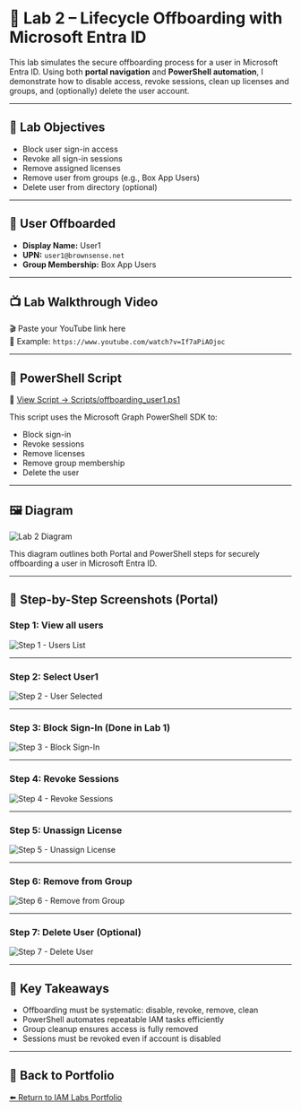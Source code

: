 # 🔐 Lab 2 – Lifecycle Offboarding with Microsoft Entra ID

This lab simulates the secure offboarding process for a user in Microsoft Entra ID. Using both **portal navigation** and **PowerShell automation**, I demonstrate how to disable access, revoke sessions, clean up licenses and groups, and (optionally) delete the user account.

---

## 🎯 Lab Objectives

- Block user sign-in access
- Revoke all sign-in sessions
- Remove assigned licenses
- Remove user from groups (e.g., Box App Users)
- Delete user from directory (optional)

---

## 👤 User Offboarded

- **Display Name:** User1  
- **UPN:** `user1@brownsense.net`  
- **Group Membership:** Box App Users

---

## 📺 Lab Walkthrough Video

🎬 Paste your YouTube link here  
📌 Example: `https://www.youtube.com/watch?v=If7aPiAOjoc`

---

## 📄 PowerShell Script

📂 [View Script → Scripts/offboarding_user1.ps1](./Scripts/offboarding_user1.ps1)

This script uses the Microsoft Graph PowerShell SDK to:
- Block sign-in
- Revoke sessions
- Remove licenses
- Remove group membership
- Delete the user

---

## 🖼️ Diagram

![Lab 2 Diagram](./Diagrams/Lab%202%20diagram.png)

This diagram outlines both Portal and PowerShell steps for securely offboarding a user in Microsoft Entra ID.

---

## 📸 Step-by-Step Screenshots (Portal)

### Step 1: View all users  
![Step 1 - Users List](./Images/Step1_Userslist.png)

---

### Step 2: Select User1  
![Step 2 - User Selected](./Images/Step2_UserSelected.png)

---

### Step 3: Block Sign-In (Done in Lab 1)  
![Step 3 - Block Sign-In](./Images/Step3_blocksignin.png)

---

### Step 4: Revoke Sessions  
![Step 4 - Revoke Sessions](./Images/Step4_revokesession.png)

---

### Step 5: Unassign License  
![Step 5 - Unassign License](./Images/Step5_unassignlicense.png)

---

### Step 6: Remove from Group  
![Step 6 - Remove from Group](./Images/Step6_groupremoval.png)

---

### Step 7: Delete User (Optional)  
![Step 7 - Delete User](./Images/Step7_DeleteUser.png)

---

## 🧠 Key Takeaways

- Offboarding must be systematic: disable, revoke, remove, clean
- PowerShell automates repeatable IAM tasks efficiently
- Group cleanup ensures access is fully removed
- Sessions must be revoked even if account is disabled

---

## 🔗 Back to Portfolio

[⬅️ Return to IAM Labs Portfolio](https://github.com/valleyboy1/iam-labs-portfolio)
